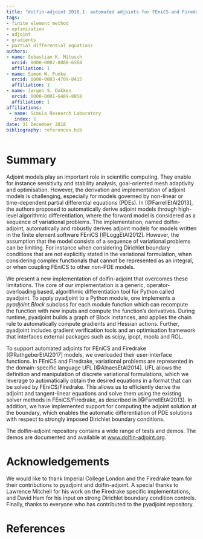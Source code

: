 ```yaml
---
title: "dolfin-adjoint 2018.1: automated adjoints for FEniCS and Firedrake" 
tags:
- finite element method
- optimization
- adjoint
- gradients
- partial differential equations
authors:
- name: Sebastian K. Mitusch
  orcid: 0000-0002-8888-6568
  affiliation: 1
- name: Simon W. Funke
  orcid: 0000-0003-4709-8415
  affiliation: 1
- name: Jørgen S. Dokken
  orcid: 0000-0001-6489-8858
  affiliation: 1
affiliations:
 - name: Simula Research Laboratory
   index: 1
date: 31 December 2018
bibliography: references.bib
---
```


# Summary

Adjoint models play an important role in scientific computing.
They enable for instance sensitivity and stability analysis, goal-oriented mesh adaptivity and optimisation.
However, the derivation and implementation of adjoint models is challenging, especially for models governed by  non-linear or time-dependent partial differential equations (PDEs).
In [@FarrellEtAl2013], the authors proposed to automatically derive adjoint models through high-level algorithmic differentiation, where the forward model is considered as  a sequence of variational problems.
The implementation, named dolfin-adjoint, automatically and robustly derives adjoint models for models written in the finite element software FEniCS [@LoggEtAl2012].
However, the assumption that the model consists of a sequence of variational problems can be limiting.
For instance when considering Dirichlet boundary conditions that are not explicitly stated in the variational formulation, when considering complex functionals that cannot be represented as an integral, or when coupling FEniCS to other non-PDE models.

We present a new implementation of dolfin-adjoint that overcomes these limitations.
The core of our implementation is a generic, operator-overloading based, algorithmic differentiation tool for Python called pyadjoint.
To apply pyadjoint to a Python module, one implements a *pyadjoint.Block* subclass for each module function which can recompute the function with new inputs and compute the function’s derivatives.
During runtime, pyadjoint builds a graph of Block instances, and applies the chain rule to automatically compute gradients and Hessian actions.
Further, pyadjoint includes gradient verification tools and an optimisation framework that interfaces external packages such as scipy, ipopt, moola and ROL.

To support automated adjoints for FEniCS and Firedrake [@RathgeberEtAl2017] models, we overloaded their user-interface functions.
In FEniCS and Firedrake, variational problems are represented in the domain-specific language UFL [@AlnaesEtAl2014].
UFL allows the definition and manipulation of discrete variational formulations, which we leverage to automatically obtain the desired equations in a format that can be solved by FEniCS/Firedrake.
This allows us to efficiently derive the adjoint and tangent-linear equations and solve them using the existing solver methods in FEniCS/Firedrake, as described in [@FarrellEtAl2013].
In addition, we have implemented support for computing the adjoint solution at the boundary, which enables the automatic differentiation of PDE solutions with respect to strongly imposed Dirichlet boundary conditions.

The dolfin-adjoint repository contains a wide range of tests and demos.
The demos are documented and available at www.dolfin-adjoint.org.


# Acknowledgements

We would like to thank Imperial College London and the Firedrake team for their contributions to pyadjoint and dolfin-adjoint.
A special thanks to Lawrence Mitchell for his work on the Firedrake specific implementations, and David Ham for his
input on strong Dirichlet boundary condition controls. 
Finally, thanks to everyone who has contributed to the pyadjoint repository.


# References
